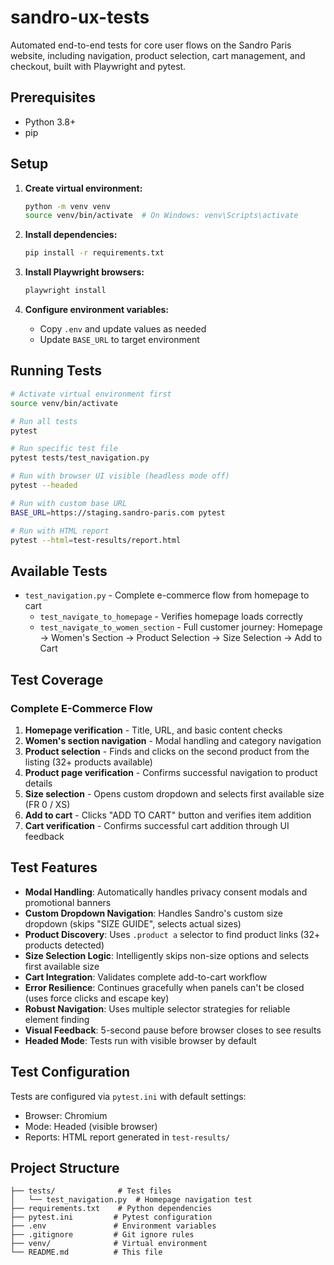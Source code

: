 # sandro-ux-tests

Automated end-to-end tests for core user flows on the Sandro Paris website, including navigation, product selection, cart management, and checkout, built with Playwright and pytest.

## Prerequisites

- Python 3.8+
- pip

## Setup

1. **Create virtual environment:**
   ```bash
   python -m venv venv
   source venv/bin/activate  # On Windows: venv\Scripts\activate
   ```

2. **Install dependencies:**
   ```bash
   pip install -r requirements.txt
   ```

3. **Install Playwright browsers:**
   ```bash
   playwright install
   ```

4. **Configure environment variables:**
   - Copy `.env` and update values as needed
   - Update `BASE_URL` to target environment

## Running Tests

```bash
# Activate virtual environment first
source venv/bin/activate

# Run all tests
pytest

# Run specific test file
pytest tests/test_navigation.py

# Run with browser UI visible (headless mode off)
pytest --headed

# Run with custom base URL
BASE_URL=https://staging.sandro-paris.com pytest

# Run with HTML report
pytest --html=test-results/report.html
```

## Available Tests

- `test_navigation.py` - Complete e-commerce flow from homepage to cart
  - `test_navigate_to_homepage` - Verifies homepage loads correctly
  - `test_navigate_to_women_section` - Full customer journey: Homepage → Women's Section → Product Selection → Size Selection → Add to Cart

## Test Coverage

### Complete E-Commerce Flow
1. **Homepage verification** - Title, URL, and basic content checks
2. **Women's section navigation** - Modal handling and category navigation
3. **Product selection** - Finds and clicks on the second product from the listing (32+ products available)
4. **Product page verification** - Confirms successful navigation to product details
5. **Size selection** - Opens custom dropdown and selects first available size (FR 0 / XS)
6. **Add to cart** - Clicks "ADD TO CART" button and verifies item addition
7. **Cart verification** - Confirms successful cart addition through UI feedback

## Test Features

- **Modal Handling**: Automatically handles privacy consent modals and promotional banners
- **Custom Dropdown Navigation**: Handles Sandro's custom size dropdown (skips "SIZE GUIDE", selects actual sizes)
- **Product Discovery**: Uses `.product a` selector to find product links (32+ products detected)
- **Size Selection Logic**: Intelligently skips non-size options and selects first available size
- **Cart Integration**: Validates complete add-to-cart workflow
- **Error Resilience**: Continues gracefully when panels can't be closed (uses force clicks and escape key)
- **Robust Navigation**: Uses multiple selector strategies for reliable element finding
- **Visual Feedback**: 5-second pause before browser closes to see results
- **Headed Mode**: Tests run with visible browser by default

## Test Configuration

Tests are configured via `pytest.ini` with default settings:
- Browser: Chromium
- Mode: Headed (visible browser)
- Reports: HTML report generated in `test-results/`

## Project Structure

```
├── tests/              # Test files
│   └── test_navigation.py  # Homepage navigation test
├── requirements.txt    # Python dependencies
├── pytest.ini         # Pytest configuration
├── .env               # Environment variables
├── .gitignore         # Git ignore rules
├── venv/              # Virtual environment
└── README.md          # This file
```
